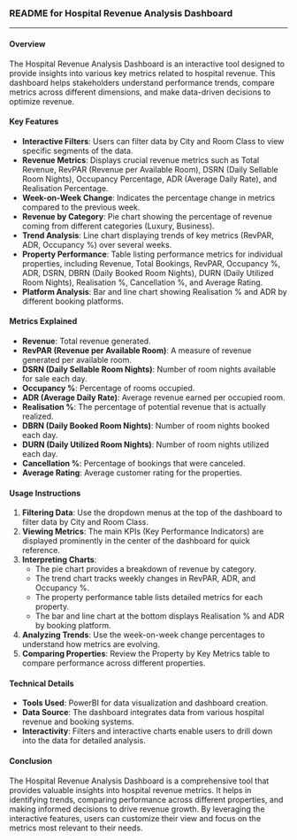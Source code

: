 ### README for Hospital Revenue Analysis Dashboard

---

#### Overview
The Hospital Revenue Analysis Dashboard is an interactive tool designed to provide insights into various key metrics related to hospital revenue. This dashboard helps stakeholders understand performance trends, compare metrics across different dimensions, and make data-driven decisions to optimize revenue.

#### Key Features
- **Interactive Filters**: Users can filter data by City and Room Class to view specific segments of the data.
- **Revenue Metrics**: Displays crucial revenue metrics such as Total Revenue, RevPAR (Revenue per Available Room), DSRN (Daily Sellable Room Nights), Occupancy Percentage, ADR (Average Daily Rate), and Realisation Percentage.
- **Week-on-Week Change**: Indicates the percentage change in metrics compared to the previous week.
- **Revenue by Category**: Pie chart showing the percentage of revenue coming from different categories (Luxury, Business).
- **Trend Analysis**: Line chart displaying trends of key metrics (RevPAR, ADR, Occupancy %) over several weeks.
- **Property Performance**: Table listing performance metrics for individual properties, including Revenue, Total Bookings, RevPAR, Occupancy %, ADR, DSRN, DBRN (Daily Booked Room Nights), DURN (Daily Utilized Room Nights), Realisation %, Cancellation %, and Average Rating.
- **Platform Analysis**: Bar and line chart showing Realisation % and ADR by different booking platforms.

#### Metrics Explained
- **Revenue**: Total revenue generated.
- **RevPAR (Revenue per Available Room)**: A measure of revenue generated per available room.
- **DSRN (Daily Sellable Room Nights)**: Number of room nights available for sale each day.
- **Occupancy %**: Percentage of rooms occupied.
- **ADR (Average Daily Rate)**: Average revenue earned per occupied room.
- **Realisation %**: The percentage of potential revenue that is actually realized.
- **DBRN (Daily Booked Room Nights)**: Number of room nights booked each day.
- **DURN (Daily Utilized Room Nights)**: Number of room nights utilized each day.
- **Cancellation %**: Percentage of bookings that were canceled.
- **Average Rating**: Average customer rating for the properties.

#### Usage Instructions
1. **Filtering Data**: Use the dropdown menus at the top of the dashboard to filter data by City and Room Class.
2. **Viewing Metrics**: The main KPIs (Key Performance Indicators) are displayed prominently in the center of the dashboard for quick reference.
3. **Interpreting Charts**:
   - The pie chart provides a breakdown of revenue by category.
   - The trend chart tracks weekly changes in RevPAR, ADR, and Occupancy %.
   - The property performance table lists detailed metrics for each property.
   - The bar and line chart at the bottom displays Realisation % and ADR by booking platform.
4. **Analyzing Trends**: Use the week-on-week change percentages to understand how metrics are evolving.
5. **Comparing Properties**: Review the Property by Key Metrics table to compare performance across different properties.

#### Technical Details
- **Tools Used**: PowerBI for data visualization and dashboard creation.
- **Data Source**: The dashboard integrates data from various hospital revenue and booking systems.
- **Interactivity**: Filters and interactive charts enable users to drill down into the data for detailed analysis.

#### Conclusion
The Hospital Revenue Analysis Dashboard is a comprehensive tool that provides valuable insights into hospital revenue metrics. It helps in identifying trends, comparing performance across different properties, and making informed decisions to drive revenue growth. By leveraging the interactive features, users can customize their view and focus on the metrics most relevant to their needs.
